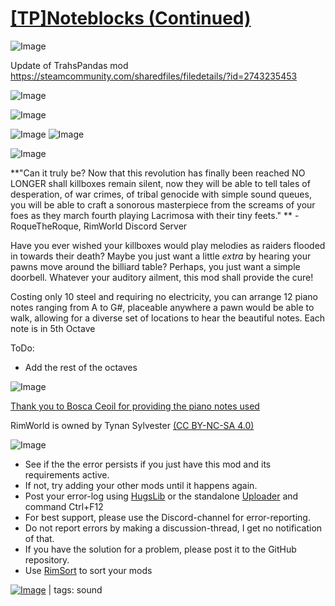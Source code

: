 # [[TP]Noteblocks (Continued)](https://steamcommunity.com/sharedfiles/filedetails/?id=2988913460)

![Image](https://i.imgur.com/buuPQel.png)

Update of TrahsPandas mod https://steamcommunity.com/sharedfiles/filedetails/?id=2743235453

![Image](https://i.imgur.com/pufA0kM.png)
	
![Image](https://i.imgur.com/Z4GOv8H.png)

![Image](https://imgur.com/MClTdVy.gif)
![Image](https://imgur.com/Ru7utti.png)

![Image](https://imgur.com/fzz6Qyh.png)

**"Can it truly be? Now that this revolution has finally been reached NO LONGER shall killboxes remain silent, now they will be able to tell tales of desperation, of war crimes, of tribal genocide with simple sound queues, you will be able to craft a sonorous masterpiece from the screams of your foes as they march fourth playing Lacrimosa with their tiny feets." **
-RoqueTheRoque, RimWorld Discord Server

Have you ever wished your killboxes would play melodies as raiders flooded in towards their death? Maybe you just want a little *extra* by hearing your pawns move around the billiard table? Perhaps, you just want a simple doorbell.  Whatever your auditory ailment, this mod shall provide the cure!

Costing only 10 steel and requiring no electricity, you can arrange 12 piano notes ranging from A to G#, placeable anywhere a pawn would be able to walk, allowing for a diverse set of locations to hear the beautiful notes.
Each note is in 5th Octave

ToDo:
- Add the rest of the octaves

![Image](https://imgur.com/wqMc7ae.png)

[Thank you to Bosca Ceoil for providing the piano notes used](https://boscaceoil.net/)

RimWorld is owned by Tynan Sylvester
[(CC BY-NC-SA 4.0)](https://creativecommons.org/licenses/by-nc-sa/4.0/)

![Image](https://i.imgur.com/PwoNOj4.png)



-  See if the the error persists if you just have this mod and its requirements active.
-  If not, try adding your other mods until it happens again.
-  Post your error-log using [HugsLib](https://steamcommunity.com/workshop/filedetails/?id=818773962) or the standalone [Uploader](https://steamcommunity.com/sharedfiles/filedetails/?id=2873415404) and command Ctrl+F12
-  For best support, please use the Discord-channel for error-reporting.
-  Do not report errors by making a discussion-thread, I get no notification of that.
-  If you have the solution for a problem, please post it to the GitHub repository.
-  Use [RimSort](https://github.com/RimSort/RimSort/releases/latest) to sort your mods

 

[![Image](https://img.shields.io/github/v/release/emipa606/TPNoteblocks?label=latest%20version&style=plastic&color=9f1111&labelColor=black)](https://steamcommunity.com/sharedfiles/filedetails/changelog/2988913460) | tags:  sound
